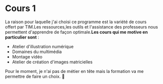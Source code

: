 # Cours 1

La raison pour laquelle j'ai choisi ce programme est la variété de cours offert par TIM.Les ressources,les outils et l'assistance des professeurs nous permettent d'apprendre de façon optimale.**Les cours qui me motive en particulier sont** :

* Atelier d'illustration numérique 
* Domaines du multimédia
* Montage vidéo
* Atelier de création d'images matricielles

Pour le moment, je n'ai pas de métier en tête mais la formation va me permettre de faire un choix.
:cherry_blossom:

